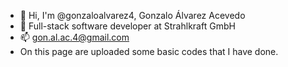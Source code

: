 - 👋 Hi, I'm @gonzaloalvarez4, Gonzalo Álvarez Acevedo
- 🌱 Full-stack software developer at Strahlkraft GmbH
- 📫  gon.al.ac.4@gmail.com
- On this page are uploaded some basic codes that I have done.
<!---
gonzaloalvarez4/gonzaloalvarez4 is a ✨ special ✨ repository because its `README.md` (this file) appears on your GitHub profile.
You can click the Preview link to take a look at your changes.
--->
